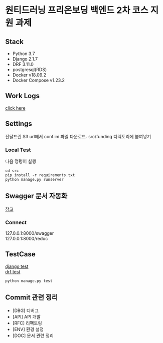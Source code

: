 # 원티드러닝 프리온보딩 백엔드 2차 코스 지원 과제

## Stack
* Python 3.7
* Django 2.1.7
* DRF 3.11.0
* postgresql(RDS)
* Docker v18.09.2
* Docker Compose v1.23.2

## Work Logs
[click here](doc/work.md)

## Settings
전달드린 S3 url에서 conf.ini 파일 다운로드. src/funding 디렉토리에 붙여넣기

### Local Test
다음 명령어 실행
```
cd src
pip install -r requirements.txt
python manage.py runserver
```

## Swagger 문서 자동화
[참고](https://github.com/axnsan12/drf-yasg)

### Connect
127.0.0.1:8000/swagger\
127.0.0.1:8000/redoc

## TestCase
[django test](https://docs.djangoproject.com/en/4.0/topics/testing/overview/)\
[drf test](https://www.django-rest-framework.org/api-guide/testing/)

```python manage.py test```

## Commit 관련 정리
* [DBG] 디버그
* [API] API 개발
* [RFC] 리팩토링
* [ENV] 환경 설정
* [DOC] 문서 관련 정리
